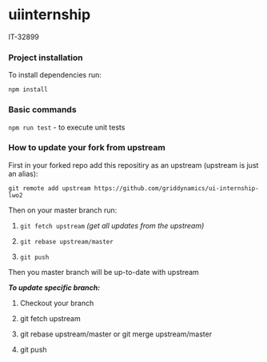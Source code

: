 # uiinternship
IT-32899

### Project installation

To install dependencies run:
 
```npm install```
 
### Basic commands

```npm run test``` - to execute unit tests

### How to update your fork from upstream

First in your forked repo add this repositiry as an upstream (upstream is just an alias):

```git remote add upstream https://github.com/griddynamics/ui-internship-lwo2```

Then on your master branch run:

1. ``` git fetch upstream ``` *(get all updates from the upstream)*

2. ```git rebase upstream/master```

3. ```git push```

Then you master branch will be up-to-date with upstream

***To update specific branch:***

1. Checkout your branch

2. git fetch upstream

3. git rebase upstream/master or git merge upstream/master

4. git push
